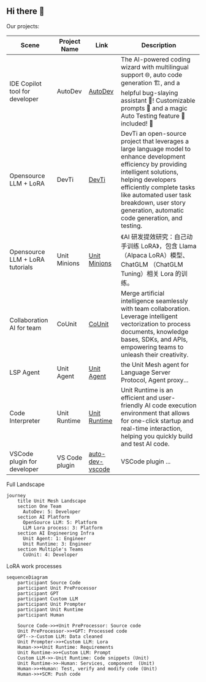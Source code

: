 ## Hi there 👋

Our projects:

| Scene                           | Project Name   | Link                                                      | Description    |
|---------------------------------|----------------|-----------------------------------------------------------|----------------|
| IDE Copilot tool for developer  | AutoDev        |  [AutoDev](https://github.com/unit-mesh/auto-dev)         | The AI-powered coding wizard with multilingual support 🌐, auto code generation 🏗️, and a helpful bug-slaying assistant 🐞! Customizable prompts 🎨 and a magic Auto Testing feature 🧪 included! 🚀 |
| Opensource LLM + LoRA           | DevTi          | [DevTi](https://github.com/unit-mesh/devti)               | DevTi an open-source project that leverages a large language model to enhance development efficiency by providing intelligent solutions, helping developers efficiently complete tasks like automated user task breakdown, user story generation, automatic code generation, and testing. |
| Opensource LLM + LoRA tutorials | Unit Minions   | [Unit Minions](https://github.com/unit-mesh/unit-minions) | 《AI 研发提效研究：自己动手训练 LoRA》，包含 Llama （Alpaca LoRA）模型、ChatGLM （ChatGLM Tuning）相关 Lora 的训练。 | 
| Collaboration AI for team       | CoUnit         | [CoUnit](https://github.com/unit-mesh/co-unit)            | Merge artificial intelligence seamlessly with team collaboration. Leverage intelligent vectorization to process documents, knowledge bases, SDKs, and APIs, empowering teams to unleash their creativity.  |
| LSP Agent                       | Unit Agent     | [Unit Agent](https://github.com/unit-mesh/unit-agent)     | the Unit Mesh agent for Language Server Protocol, Agent proxy... |
| Code Interpreter                | Unit Runtime   | [Unit Runtime](https://github.com/unit-mesh/unit-runtime) | Unit Runtime is an efficient and user-friendly AI code execution environment that allows for one-click startup and real-time interaction, helping you quickly build and test AI code.  |
| VSCode plugin for developer     | VS Code plugin | [auto-dev-vscode](https://github.com/unit-mesh/auto-dev-vscode)  | VSCode plugin ...      |

Full Landscape

```mermaid
journey
    title Unit Mesh Landscape
    section One Team
      AutoDev: 5: Developer
    section AI Platform
      OpenSource LLM: 5: Platform
      LLM Lora process: 3: Platform
    section AI Engineering Infra
      Unit Agent: 1: Engineer    
      Unit Runtime: 3: Engineer
    section Multiple's Teams
      CoUnit: 4: Developer
```

LoRA work processes

```mermaid
sequenceDiagram
    participant Source Code
    participant Unit PreProcessor
    participant GPT
    participant Custom LLM
    participant Unit Prompter
    participant Unit Runtime
    participant Human

    Source Code->>+Unit PreProcessor: Source code
    Unit PreProcessor->>+GPT: Processed code
    GPT-->-Custom LLM: Data cleaned
    Unit Prompter->>+Custom LLM: Lora
    Human->>+Unit Runtime: Requirements
    Unit Runtime->>+Custom LLM: Prompt
    Custom LLM->>-Unit Runtime: Code snippets (Unit)
    Unit Runtime->>-Human: Services, component  (Unit)
    Human->>+Human: Test, verify and modify code (Unit)
    Human->>+SCM: Push code
```


<!--

**Here are some ideas to get you started:**

🙋‍♀️ A short introduction - what is your organization all about?
🌈 Contribution guidelines - how can the community get involved?
👩‍💻 Useful resources - where can the community find your docs? Is there anything else the community should know?
🍿 Fun facts - what does your team eat for breakfast?
🧙 Remember, you can do mighty things with the power of [Markdown](https://docs.github.com/github/writing-on-github/getting-started-with-writing-and-formatting-on-github/basic-writing-and-formatting-syntax)
-->
